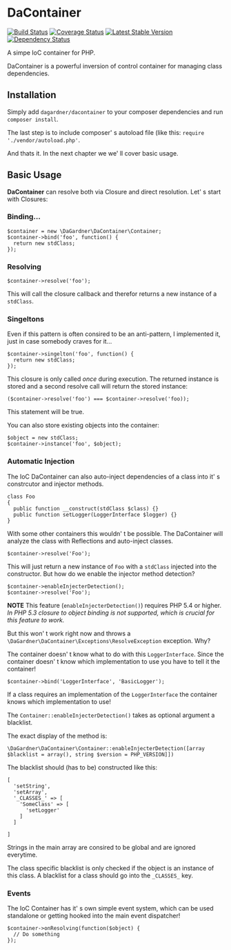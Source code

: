# DaContainer
[![Build Status](https://travis-ci.org/ChristianGaertner/DaContainer.png?branch=master)](https://travis-ci.org/ChristianGaertner/DaContainer)
[![Coverage Status](https://coveralls.io/repos/ChristianGaertner/DaContainer/badge.png?branch=master)](https://coveralls.io/r/ChristianGaertner/DaContainer?branch=master)
[![Latest Stable Version](https://poser.pugx.org/dagardner/dacontainer/v/stable.png)](https://packagist.org/packages/dagardner/dacontainer)
[![Dependency Status](https://www.versioneye.com/user/projects/521b6093632bac7a59008409/badge.png)](https://www.versioneye.com/user/projects/521b6093632bac7a59008409)

A simpe IoC container for PHP.

DaContainer is a powerful inversion of control container for managing class dependencies.

## Installation

Simply add ```dagardner/dacontainer``` to your composer dependencies and run ```composer install```.

The last step is to include composer' s autoload file (like this: ```require './vendor/autoload.php'```.

And thats it. In the next chapter we we' ll cover basic usage.

## Basic Usage

**DaContainer** can resolve both via Closure and direct resolution. Let' s start with Closures:

### Binding...

    $container = new \DaGardner\DaContainer\Container;
    $container->bind('foo', function() {
      return new stdClass;
    });

### Resolving

    $container->resolve('foo');

This will call the closure callback and therefor returns a new instance of a ```stdClass```.

### Singeltons

Even if this pattern is often consired to be an anti-pattern, I implemented it, just in case somebody craves for it...

    $container->singelton('foo', function() {
      return new stdClass;
    });

This closure is only called *once* during execution. The returned instance is stored and a second resolve call will return the stored instance:

    ($container->resolve('foo') === $container->resolve('foo));

This statement will be true.

You can also store existing objects into the container:

    $object = new stdClass;
    $container->instance('foo', $object);


### Automatic Injection

The IoC DaContainer can also auto-inject dependencies of a class into it' s constrcutor and injector methods.

    class Foo
    {
      public function __construct(stdClass $class) {}
      public function setLogger(LoggerInterface $logger) {}
    }

With some other containers this wouldn' t be possible. The DaContainer will analyze the class with Reflections and auto-inject classes.

    $container->resolve('Foo');

This will just return a new instance of ```Foo``` with a ```stdClass``` injected into the constructor.
But how do we enable the injector method detection?

    $container->enableInjecterDetection();
    $container->resolve('Foo');

**NOTE** This feature (```enableInjecterDetection()```) requires PHP 5.4 or higher. *In PHP 5.3 closure to object binding is not supported, which is crucial for this feature to work.*

But this won' t work right now and throws a ```\DaGardner\DaContainer\Exceptions\ResolveException``` exception. Why?

The container doesn' t know what to do with this ```LoggerInterface```. Since the container doesn' t know which implementation to use you have to tell it the container!

    $container->bind('LoggerInterface', 'BasicLogger');

If a class requires an implementation of the ```LoggerInterface``` the container knows which implementation to use!


The ```Container::enableInjecterDetection()``` takes as optional argument a blacklist.

The exact display of the method is:

    \DaGardner\DaContainer\Container::enableInjecterDetection([array $blacklist = array(), string $version = PHP_VERSION]])

The blacklist should (has to be) constructed like this:

    [
      'setString',
      'setArray',
      '_CLASSES_' => [
        'SomeClass' => [
          'setLogger'
        ]
      ]
    
    ]

Strings in the main array are consired to be global and are ignored everytime.

The class specific blacklist is only checked if the object is an instance of this class. A blacklist for a class should go into the ```_CLASSES_``` key.

### Events

The IoC Container has it' s own simple event system, which can be used standalone or getting hooked into the main event dispatcher!

    $container->onResolving(function($object) {
      // Do something
    });
